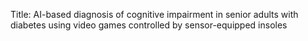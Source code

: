 Title: AI-based diagnosis of cognitive impairment in senior adults with diabetes using video games controlled by sensor-equipped insoles

